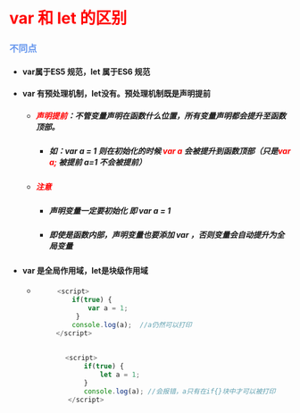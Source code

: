 # <font color='red'>var 和 let 的区别</font>



### <font color='cornflowerblue'>不同点</font>

- #### var属于ES5 规范，let 属于ES6 规范

  

- #### var 有预处理机制，let没有。预处理机制既是声明提前

  - ##### <font color='red'>声明提前</font>：不管变量声明在函数什么位置，所有变量声明都会提升至函数顶部。

    - ##### 如：var a = 1 则在初始化的时候 <font color='red'>var a </font>会被提升到函数顶部（只是<font color='red'>var a;</font> 被提前 a=1 不会被提前）

  - ##### <font color='red'>注意</font>

    - ##### 声明变量一定要初始化 即 var a = 1

    - ##### 即使是函数内部，声明变量也要添加 var ，否则变量会自动提升为全局变量

    

- #### var 是全局作用域，let是块级作用域

  - ```javascript
    　　	<script>    
           	 if(true) {
               	 var a = 1;
          	  }
           	 console.log(a);  //a仍然可以打印
       	 </script>
      
      
        　　<script>
                if(true) {
                    let a = 1;
                }
                console.log(a); //会报错，a只有在if{}块中才可以被打印
            </script>
  
 
